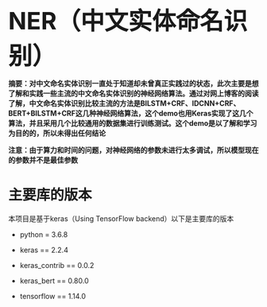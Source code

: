 <font size=10>**NER（中文实体命名识别）**</font>

**摘要：对中文命名实体识别一直处于知道却未曾真正实践过的状态，此次主要是想了解和实践一些主流的中文命名实体识别的神经网络算法。通过对网上博客的阅读了解，中文命名实体识别比较主流的方法是BILSTM+CRF、IDCNN+CRF、BERT+BILSTM+CRF这几种神经网络算法，这个demo也用Keras实现了这几个算法，并且采用几个比较通用的数据集进行训练测试。这个demo是以了解和学习为目的的，所以未得出任何结论**



**注意：由于算力和时间的问题，对神经网络的参数未进行太多调试，所以模型现在的参数并不是最佳参数**



# 主要库的版本

本项目是基于keras（Using TensorFlow backend）以下是主要库的版本

- python = 3.6.8



- keras == 2.2.4
- keras_contrib == 0.0.2
- keras_bert == 0.80.0
- tensorflow == 1.14.0



